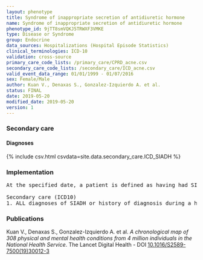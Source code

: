 ```yaml
---
layout: phenotype
title: Syndrome of inappropriate secretion of antidiuretic hormone
name: Syndrome of inappropriate secretion of antidiuretic hormone
phenotype_id: 9jTT8smVQKJ5TRWXF3VMKE 
type: Disease or Syndrome
group: Endocrine
data_sources: Hospitalizations (Hospital Episode Statistics) 
clinical_terminologies: ICD-10 
validation: cross-source
primary_care_code_lists: /primary_care/CPRD_acne.csv
secondary_care_code_lists: /secondary_care/ICD_acne.csv
valid_event_data_range: 01/01/1999 - 01/07/2016
sex: Female/Male
author: Kuan V., Denaxas S., Gonzalez-Izquierdo A. et al.
status: FINAL
date: 2019-05-20
modified_date: 2019-05-20
version: 1
---
```

### Secondary care 
#### Diagnoses 
{% include csv.html csvdata=site.data.secondary_care.ICD_SIADH %}
### Implementation 
<pre>At the specified date, a patient is defined as having had SIADH IF they meet the criteria for any of the following on or before the specified date. The earliest date on which the individual meets any of the following criteria on or before the specified date is defined as the first event date:

Secondary care (ICD10)
1. ALL diagnoses of SIADH or history of diagnosis during a hospitalization</pre> 
 
### Publications 
Kuan V., Denaxas S., Gonzalez-Izquierdo A. et al. _A chronological map of 308 physical and mental health conditions from 4 million individuals in the National Health Service_. The Lancet Digital Health - DOI <a href='https://www.thelancet.com/journals/landig/article/PIIS2589-7500(19)30012-3/fulltext'>10.1016/S2589-7500(19)30012-3</a>